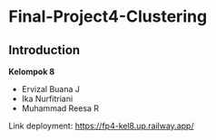 # Final-Project4-Clustering
## Introduction
**Kelompok 8**
- Ervizal Buana J
- Ika Nurfitriani
- Muhammad Reesa R

Link deployment: https://fp4-kel8.up.railway.app/
